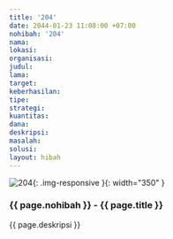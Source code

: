 ```yaml
---
title: '204'
date: 2044-01-23 11:08:00 +07:00
nohibah: '204'
nama:
lokasi:
organisasi:
judul:
lama:
target:
keberhasilan:
tipe:
strategi:
kuantitas:
dana:
deskripsi:
masalah:
solusi:
layout: hibah
---
```


![204](/static/img/hibahcms/204.png){: .img-responsive }{: width="350" }

### {{ page.nohibah }} - {{ page.title }}

{{ page.deskripsi }}
